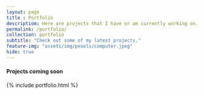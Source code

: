 ```yaml
--- 
layout: page
title : Portfolio
descriptiom: Here are projects that I have or am currently working on.
permalink: /portfolio/
collection: portfolio
subtitle: "Check out some of my latest projects." 
feature-img: "assets/img/pexels/computer.jpeg"
hide: true
---
```


#### Projects coming soon

{% include portfolio.html %}
